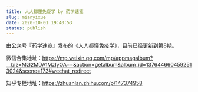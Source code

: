 ```yaml
---
title: 人人都懂免疫学 by 药学速览
slug: mianyixue
date: 2020-10-01 19:40:53
status: publish
---
```


由公众号『药学速览』发布的《人人都懂免疫学》，目前已经更新到第8期。

微信合集地址：https://mp.weixin.qq.com/mp/appmsgalbum?__biz=MzI2MDA1MzIyOA==&action=getalbum&album_id=1376446604592513024&scene=173#wechat_redirect

知乎专栏地址：https://zhuanlan.zhihu.com/p/147374958